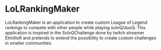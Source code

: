 # LoLRankingMaker
LoLRankingMaker is an application to create custom League of Legend rankings to compete with other people while playing soloQ/duoQ. This application is inspired in the SoloQChallenge done by twitch streamer ElmiilloR and pretends to extend the possibility to create custom challenges in smaller communities.
